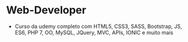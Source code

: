 # Web-Developer

- Curso da udemy completo com HTML5, CSS3, SASS, Bootstrap, JS, ES6, PHP 7, OO, MySQL, JQuery, MVC, APIs, IONIC e muito mais
 
